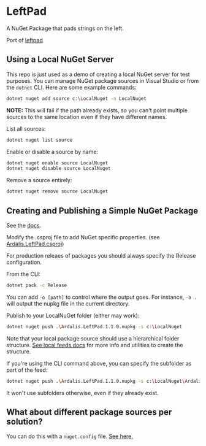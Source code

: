 # LeftPad

A NuGet Package that pads strings on the left.

Port of [leftpad](https://github.com/left-pad/left-pad/blob/master/index.js)

## Using a Local NuGet Server

This repo is just used as a demo of creating a local NuGet server for test purposes. You can manage NuGet package sources in Visual Studio or from the `dotnet` CLI. Here are some example commands:

```bash
dotnet nuget add source c:\LocalNuget -n LocalNuget
```

**NOTE:** This will fail if the path already exists, so you can't point multiple sources to the same location even if they have different names.

List all sources:

```bash
dotnet nuget list source
```

Enable or disable a source by name:

```bash
dotnet nuget enable source LocalNuget
dotnet nuget disable source LocalNuget
```

Remove a source entirely:

```bash
dotnet nuget remove source LocalNuget
```

## Creating and Publishing a Simple NuGet Package

See the [docs](https://learn.microsoft.com/en-us/nuget/quickstart/create-and-publish-a-package-using-the-dotnet-cli).

Modify the .csproj file to add NuGet specific properties. (see [Ardalis.LeftPad.csproj](Ardalis.LeftPad/Ardalis.LeftPad.csproj))

For production releaes of packages you should always specify the Release configuration.

From the CLI:

```bash
dotnet pack -c Release
```

You can add `-o [path]` to control where the output goes. For instance, `-o .` will output the nupkg file in the current directory.

Publish to your LocalNuGet folder (either may work):

```bash
dotnet nuget push .\Ardalis.LeftPad.1.1.0.nupkg -s c:\LocalNuget
```

Note that your local package source should use a hierarchical folder structure. [See local feeds docs](https://learn.microsoft.com/en-us/nuget/hosting-packages/local-feeds) for more info and utilities to create the structure.

If you're using the CLI command above, you can specify the subfolder as part of the feed:

```bash
dotnet nuget push .\Ardalis.LeftPad.1.1.0.nupkg -s c:\LocalNuget\Ardalis.LeftPad
```

It won't use subfolders otherwise, even if they already exist.

## What about different package sources per solution?

You can do this with a `nuget.config` file. [See here.](https://stackoverflow.com/questions/33831689/is-there-a-way-to-make-nuget-package-source-settings-per-solution)
